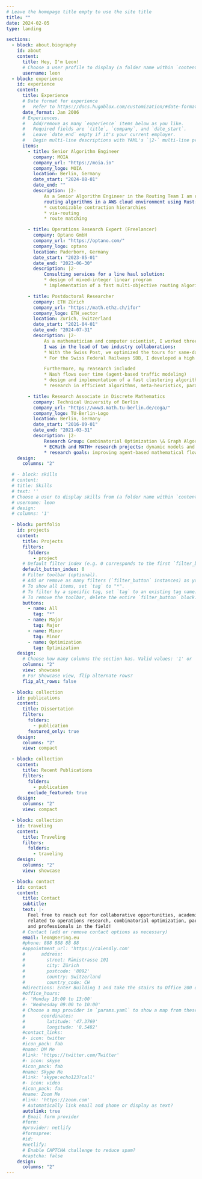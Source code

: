 ```yaml
---
# Leave the homepage title empty to use the site title
title: ""
date: 2024-02-05
type: landing

sections:
  - block: about.biography
    id: about
    content:
      title: Hey, I'm Leon!
      # Choose a user profile to display (a folder name within `content/authors/`)
      username: leon
  - block: experience
    id: experience
    content:
      title: Experience
      # Date format for experience
      #   Refer to https://docs.hugoblox.com/customization/#date-format
      date_format: Jan 2006
      # Experiences.
      #   Add/remove as many `experience` items below as you like.
      #   Required fields are `title`, `company`, and `date_start`.
      #   Leave `date_end` empty if it's your current employer.
      #   Begin multi-line descriptions with YAML's `|2-` multi-line prefix.
      items:
        - title: Senior Algorithm Engineer
          company: MOIA
          company_url: "https://moia.io"
          company_logo: MOIA
          location: Berlin, Germany
          date_start: "2024-08-01"
          date_end: ""
          description: |2-
              As a Senior Algorithm Engineer in the Routing Team I am responsible for developing state-of-the-art
              routing algorithms in a AWS cloud environment using Rust: 
              * customizable contraction hierarchies
              * via-routing
              * route matching

        - title: Operations Research Expert (Freelancer)
          company: Optano GmbH
          company_url: "https://optano.com/"
          company_logo: optano
          location: Paderborn, Germany
          date_start: "2023-05-01"
          date_end: "2023-06-30"
          description: |2-
              Consulting services for a line haul solution:
              * design of mixed-integer linear program
              * implementation of a fast multi-objective routing algorithm

        - title: Postdoctoral Researcher
          company: ETH Zürich
          company_url: "https://math.ethz.ch/ifor"
          company_logo: ETH_vector
          location: Zurich, Switzerland
          date_start: "2021-04-01"
          date_end: "2024-07-31"
          description: |2-
              As a mathematician and computer scientist, I worked three years as Postdoc at the Institute for Operations Research at ETH Zürich. 
              I was in the lead of two industry collaborations:
              * With the Swiss Post, we optimized the tours for same-day delivery in Zurich and other Swiss cities using local-search-based meta-heuristics.
              * For the Swiss Federal Railways SBB, I developed a high performance algorithm for optimal rolling stock scheduling.

              Furthermore, my reasearch included
              * Nash flows over time (agent-based traffic modeling)
              * design and implementation of a fast clustering algorithm
              * research in efficient algorithms, meta-heuristics, parallelism, and operations research

        - title: Research Associate in Discrete Mathematics
          company: Technical University of Berlin
          company_url: "https://www3.math.tu-berlin.de/coga/"
          company_logo: TU-Berlin-Logo
          location: Berlin, Germany
          date_start: "2016-09-01"
          date_end: "2021-03-31"
          description: |2-
              Research Group: Combinatorial Optimization \& Graph Algorithm, Institute of Mathematics:
              * ECMath and MATH+ research projects: dynamic models and algorithms for equilibria in traffic networks
              * research goals: improving agent-based mathematical flow over time models (Nash flow over time) to connect with large-scale traffic simulations such as MATSim
    design:
      columns: "2"

  # - block: skills
  # content:
  # title: Skills
  # text: ''
  # Choose a user to display skills from (a folder name within `content/authors/`)
  # username: leon
  # design:
  # columns: '1'

  - block: portfolio
    id: projects
    content:
      title: Projects
      filters:
        folders:
          - project
      # Default filter index (e.g. 0 corresponds to the first `filter_button` instance below).
      default_button_index: 0
      # Filter toolbar (optional).
      # Add or remove as many filters (`filter_button` instances) as you like.
      # To show all items, set `tag` to "*".
      # To filter by a specific tag, set `tag` to an existing tag name.
      # To remove the toolbar, delete the entire `filter_button` block.
      buttons:
        - name: All
          tag: "*"
        - name: Major
          tag: Major
        - name: Minor
          tag: Minor
        - name: Optimization
          tag: Optimization
    design:
      # Choose how many columns the section has. Valid values: '1' or '2'.
      columns: "2"
      view: showcase
      # For Showcase view, flip alternate rows?
      flip_alt_rows: false

  - block: collection
    id: publications
    content:
      title: Dissertation
      filters:
        folders:
          - publication
        featured_only: true
    design:
      columns: "2"
      view: compact

  - block: collection
    content:
      title: Recent Publications
      filters:
        folders:
          - publication
        exclude_featured: true
    design:
      columns: "2"
      view: compact

  - block: collection
    id: traveling
    content:
      title: Traveling
      filters:
        folders:
          - traveling
    design:
      columns: "2"
      view: showcase

  - block: contact
    id: contact
    content:
      title: Contact
      subtitle:
      text: |-
        Feel free to reach out for collaborative opportunities, academic discussions, or anything
        related to operations research, combinatorial optimization, parallel algorithm design, or Rust. I look forward to engaging with fellow enthusiasts
        and professionals in the field!
      # Contact (add or remove contact options as necessary)
      email: leon@sering.eu
      #phone: 888 888 88 88
      #appointment_url: 'https://calendly.com'
      #      address:
      #        street: Rämistrasse 101
      #        city: Zürich
      #        postcode: '8092'
      #        country: Switzerland
      #        country_code: CH
      #directions: Enter Building 1 and take the stairs to Office 200 on Floor 2
      #office_hours:
      #- 'Monday 10:00 to 13:00'
      #- 'Wednesday 09:00 to 10:00'
      # Choose a map provider in `params.yaml` to show a map from these coordinates
      #      coordinates:
      #        latitude: '47.3769'
      #        longitude: '8.5482'
      #contact_links:
      #- icon: twitter
      #icon_pack: fab
      #name: DM Me
      #link: 'https://twitter.com/Twitter'
      #- icon: skype
      #icon_pack: fab
      #name: Skype Me
      #link: 'skype:echo123?call'
      #- icon: video
      #icon_pack: fas
      #name: Zoom Me
      #link: 'https://zoom.com'
      # Automatically link email and phone or display as text?
      autolink: true
      # Email form provider
      #form:
      #provider: netlify
      #formspree:
      #id:
      #netlify:
      # Enable CAPTCHA challenge to reduce spam?
      #captcha: false
    design:
      columns: "2"
---
```

